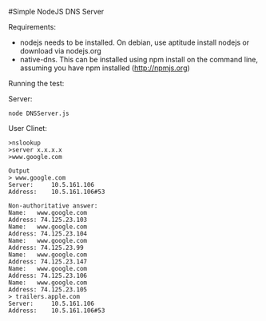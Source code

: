 #Simple NodeJS DNS Server

Requirements:

* nodejs needs to be installed. On debian, use aptitude install nodejs or download via nodejs.org
* native-dns. This can be installed using npm install on the command line, assuming you have npm installed (http://npmjs.org)

Running the test:

Server:
    
    node DNSServer.js
    
User Clinet:

    >nslookup
    >server x.x.x.x
    >www.google.com
    
    Output
    > www.google.com
    Server:		10.5.161.106
    Address:	10.5.161.106#53
    
    Non-authoritative answer:
    Name:	www.google.com
    Address: 74.125.23.103
    Name:	www.google.com
    Address: 74.125.23.104
    Name:	www.google.com
    Address: 74.125.23.99
    Name:	www.google.com
    Address: 74.125.23.147
    Name:	www.google.com
    Address: 74.125.23.106
    Name:	www.google.com
    Address: 74.125.23.105
    > trailers.apple.com
    Server:		10.5.161.106
    Address:	10.5.161.106#53
